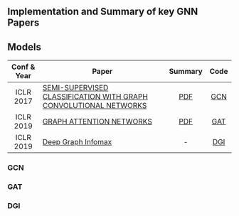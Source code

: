 ## Implementation and Summary of key GNN Papers


## Models

| Conf & Year | Paper | Summary | Code |
| :---: | --- | :---: | :---: |
| ICLR 2017 | [SEMI-SUPERVISED CLASSIFICATION WITH GRAPH CONVOLUTIONAL NETWORKS](https://arxiv.org/abs/1609.02907)| [PDF](https://github.com/SukwonYun/GNN-Papers/files/5890513/GCN_Sukwon.Yun.pdf) | [GCN](https://github.com/SukwonYun/GNN-Papers/tree/master/GCN/)
| ICLR 2019 | [GRAPH ATTENTION NETWORKS](https://arxiv.org/abs/1710.10903)| [PDF](https://github.com/SukwonYun/GNN-Papers/files/5890514/GAT_Sukwon.Yun.pdf) | [GAT](https://github.com/SukwonYun/GNN-Papers/tree/master/GAT/)
| ICLR 2019 | [Deep Graph Infomax](https://arxiv.org/abs/1809.10341)| - | [DGI](https://github.com/SukwonYun/GNN-Papers/tree/master/DGI)

### GCN

### GAT

### DGI